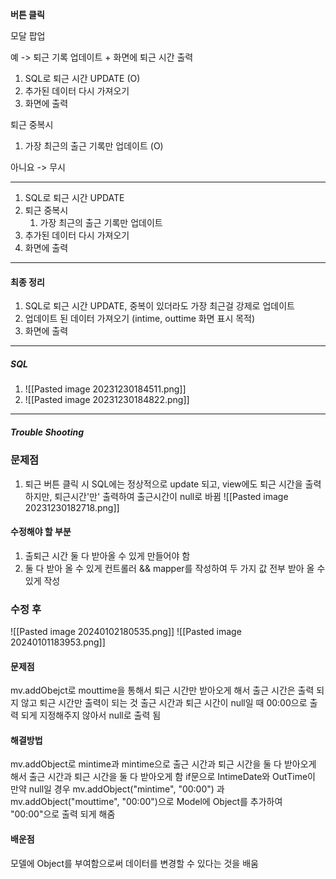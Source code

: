 **버튼 클릭**

모달 팝업

예 -> 퇴근 기록 업데이트 + 화면에 퇴근 시간 출력

1. SQL로 퇴근 시간 UPDATE (O)
2. 추가된 데이터 다시 가져오기
3. 화면에 출력

퇴근 중복시
1. 가장 최근의 출근 기록만 업데이트 (O)

아니요 -> 무시

-----------------------------------

1. SQL로 퇴근 시간 UPDATE
2. 퇴근 중복시
	1. 가장 최근의 출근 기록만 업데이트
3. 추가된 데이터 다시 가져오기
4. 화면에 출력
---
#### 최종 정리
1. SQL로 퇴근 시간 UPDATE, 중복이 있더라도 가장 최근걸 강제로 업데이트
2. 업데이트 된 데이터 가져오기 (intime, outtime 화면 표시 목적)
3. 화면에 출력
---
##### SQL
1. ![[Pasted image 20231230184511.png]]
2. 
	![[Pasted image 20231230184822.png]]



---
##### Trouble Shooting

### 문제점
1. 퇴근 버튼 클릭 시 SQL에는 정상적으로 update 되고, view에도 퇴근 시간을 출력하지만, 퇴근시간'만' 출력하여 출근시간이 null로 바뀜
![[Pasted image 20231230182718.png]]

#### 수정해야 할 부분
1. 출퇴근 시간 둘 다 받아올 수 있게 만들어야 함
2. 둘 다 받아 올 수 있게 컨트롤러 && mapper를 작성하여 두 가지 값 전부 받아 올 수 있게 작성

### 수정 후
![[Pasted image 20240102180535.png]]
![[Pasted image 20240101183953.png]]

#### 문제점
mv.addObejct로 mouttime을 통해서 퇴근 시간만 받아오게 해서 출근 시간은 출력 되지 않고 퇴근 시간만 출력이 되는 것
출근 시간과 퇴근 시간이 null일 때 00:00으로 출력 되게 지정해주지 않아서 null로 출력 됨
#### 해결방법
mv.addObject로 mintime과 mintime으로 출근 시간과 퇴근 시간을 둘 다 받아오게 해서 출근 시간과 퇴근 시간을 둘 다 받아오게 함
if문으로 IntimeDate와 OutTime이 만약 null일 경우 mv.addObject("mintime", "00:00") 과 mv.addObject("mouttime", "00:00")으로 Model에 Object를 추가하여 "00:00"으로 출력 되게 해줌

#### 배운점
모델에 Object를 부여함으로써 데이터를 변경할 수 있다는 것을 배움











